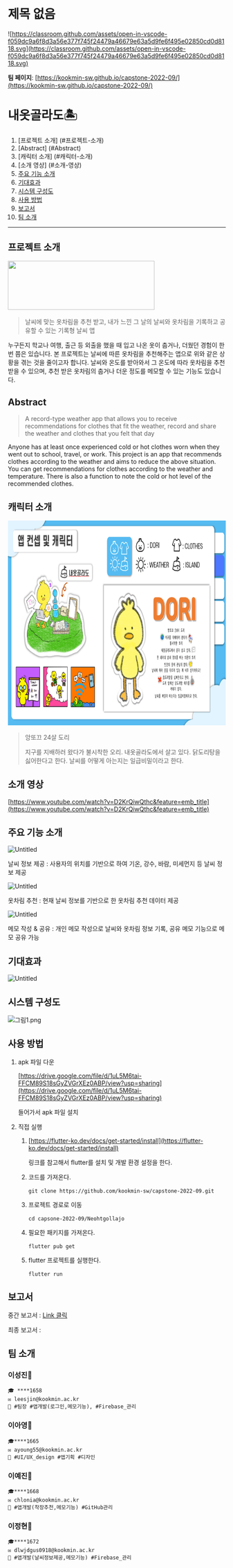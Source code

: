 # 제목 없음

![https://classroom.github.com/assets/open-in-vscode-f059dc9a6f8d3a56e377f745f24479a46679e63a5d9fe6f495e02850cd0d8118.svg](https://classroom.github.com/assets/open-in-vscode-f059dc9a6f8d3a56e377f745f24479a46679e63a5d9fe6f495e02850cd0d8118.svg)

**팀 페이지**: [https://kookmin-sw.github.io/capstone-2022-09/](https://kookmin-sw.github.io/capstone-2022-09/)

# 내옷골라도🏝
1. [프로젝트 소개] (#프로젝트-소개)
2. [Abstract] (#Abstract)
3. [캐릭터 소개] (#캐릭터-소개)
4. [소개 영상] (#소개-영상)
5. [주요 기능 소개](#주요-기능-소개)
6. [기대효과](#기대효과)
7. [시스템 구성도](#시스템-구성도)
8. [사용 방법](#사용-방법)
9. [보고서](#보고서)
10. [팀 소개](#팀-소개)


---

## 프로젝트 소개

<img src="[https://user-images.githubusercontent.com/39682478/161111227-c62274e2-3846-4bc8-bde9-49cdbfc07d41.png](https://user-images.githubusercontent.com/39682478/161111227-c62274e2-3846-4bc8-bde9-49cdbfc07d41.png)" width="339" height="113.5"/>

> 날씨에 맞는 옷차림을 추천 받고, 내가 느낀 그 날의 날씨와 옷차림을 기록하고 공유할 수 있는 기록형 날씨 앱
> 

누구든지 학교나 여행, 출근 등 외출을 했을 때 입고 나온 옷이 춥거나, 더웠던 경험이 한번 쯤은 있습니다.
본 프로젝트는 날씨에 따른 옷차림을 추천해주는 앱으로 위와 같은 상황을 겪는 것을 줄이고자 합니다.
날씨와 온도를 받아와서 그 온도에 따라 옷차림을 추천받을 수 있으며,
추천 받은 옷차림의 춥거나 더운 정도를 메모할 수 있는 기능도 있습니다.

## Abstract

> A record-type weather app that allows you to receive recommendations for clothes that fit the weather, record and share the weather and clothes that you felt that day
> 

Anyone has at least once experienced cold or hot clothes worn when they went out to school, travel, or work. This project is an app that recommends clothes according to the weather and aims to reduce the above situation. You can get recommendations for clothes according to the weather and temperature. There is also a function to note the cold or hot level of the recommended clothes.

## 캐릭터 소개

<img src="src/앙또끄도리24.png" width="837" height="473"/>

> 앙또끄 24살 도리
> 
> 
> 지구를 지배하러 왔다가 불시착한 오리. 내옷골라도에서 살고 있다.
> 닭도리탕을 싫어한다고 한다.
> 날씨를 어떻게 아는지는 일급비밀이라고 한다.
> 

## 소개 영상

[https://www.youtube.com/watch?v=D2KrQiwQthc&feature=emb_title](https://www.youtube.com/watch?v=D2KrQiwQthc&feature=emb_title)

## 주요 기능 소개

![Untitled](%E1%84%8C%E1%85%A6%E1%84%86%E1%85%A9%E1%86%A8%20%E1%84%8B%E1%85%A5%E1%86%B9%E1%84%8B%E1%85%B3%E1%86%B7%209c0569cc507f40b9a25ee3f2009e302a/Untitled.png)

날씨 정보 제공 : 사용자의 위치를 기반으로 하여 기온, 강수, 바람, 미세먼지 등 날씨 정보 제공

![Untitled](%E1%84%8C%E1%85%A6%E1%84%86%E1%85%A9%E1%86%A8%20%E1%84%8B%E1%85%A5%E1%86%B9%E1%84%8B%E1%85%B3%E1%86%B7%209c0569cc507f40b9a25ee3f2009e302a/Untitled%201.png)

옷차림 추천 : 현재 날씨 정보를 기반으로 한 옷차림 추천 데이터 제공

![Untitled](%E1%84%8C%E1%85%A6%E1%84%86%E1%85%A9%E1%86%A8%20%E1%84%8B%E1%85%A5%E1%86%B9%E1%84%8B%E1%85%B3%E1%86%B7%209c0569cc507f40b9a25ee3f2009e302a/Untitled%202.png)

메모 작성 & 공유 : 개인 메모 작성으로 날씨와 옷차림 정보 기록, 공유 메모 기능으로 메모 공유 가능

## 기대효과

![Untitled](%E1%84%8C%E1%85%A6%E1%84%86%E1%85%A9%E1%86%A8%20%E1%84%8B%E1%85%A5%E1%86%B9%E1%84%8B%E1%85%B3%E1%86%B7%209c0569cc507f40b9a25ee3f2009e302a/Untitled%203.png)

## 시스템 구성도

![그림1.png](%E1%84%8C%E1%85%A6%E1%84%86%E1%85%A9%E1%86%A8%20%E1%84%8B%E1%85%A5%E1%86%B9%E1%84%8B%E1%85%B3%E1%86%B7%209c0569cc507f40b9a25ee3f2009e302a/%EA%B7%B8%EB%A6%BC1.png)

## 사용 방법

1. apk 파일 다운
    
    [https://drive.google.com/file/d/1uL5M6tai-FFCM89S18sGyZVGrXEz0ABP/view?usp=sharing](https://drive.google.com/file/d/1uL5M6tai-FFCM89S18sGyZVGrXEz0ABP/view?usp=sharing)
    
    들어가서 apk 파일 설치
    
2. 직접 실행
    1. [https://flutter-ko.dev/docs/get-started/install](https://flutter-ko.dev/docs/get-started/install) 
        
        링크를 참고해서 flutter를 설치 및 개발 환경 설정을 한다.
        
    2. 코드를 가져온다.
        
        ```
        git clone https://github.com/kookmin-sw/capstone-2022-09.git
        ```
        
    3. 프로젝트 경로로 이동
        
        ```
        cd capsone-2022-09/Neohtgollajo
        ```
        
    4. 필요한 패키지를 가져온다.
        
        ```
        flutter pub get
        ```
        
    5. flutter 프로젝트를 실행한다.
        
        ```
        flutter run
        ```
        

## 보고서

중간 보고서 : [Link 클릭](https://github.com/kookmin-sw/capstone-2022-09/blob/master/docs/%EC%A4%91%EA%B0%84/%ED%8C%8009-%EC%A4%91%EA%B0%84%EB%B3%B4%EA%B3%A0%EC%84%9C.pdf)

최종 보고서 : 

## 팀 소개

### 이성진🐰

```
🎓 ****1658
✉️ leesjin@kookmin.ac.kr
💟 #팀장 #앱개발(로그인,메모기능), #Firebase_관리

```

### 이아영🐰

```
🎓****1665
✉️ ayoung55@kookmin.ac.kr
💟 #UI/UX_design #앱기획 #디자인

```

### 이예진🐰

```
🎓****1668
✉️ chlonia@kookmin.ac.kr
💟 #앱개발(착장추천,메모기능) #GitHub관리

```

### 이정현🐰

```
🎓****1672
✉️ dlwjdgus0918@kookmin.ac.kr
💟 #앱개발(날씨정보제공,메모기능) #Firebase_관리

```
